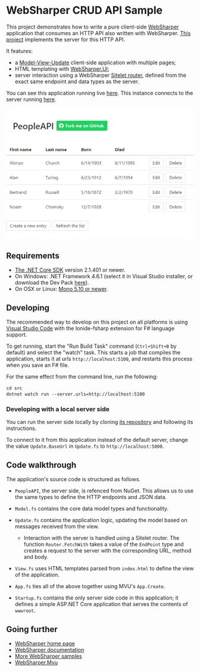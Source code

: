 # WebSharper CRUD API Sample

This project demonstrates how to write a pure client-side [WebSharper](https://websharper.com) application that consumes an HTTP API also written with WebSharper. [This project](https://github.com/websharper-samples/PeopleAPI) implements the server for this HTTP API.

It features:

* a [Model-View-Update](https://dotnet-websharper.github.io/mvu) client-side application with multiple pages;
* HTML templating with [WebSharper.UI](https://developers.websharper.com/docs/v4.x/fs/ui#templating);
* server interaction using a WebSharper [Sitelet router](https://developers.websharper.com/docs/v4.x/fs/sitelets#sitelet-infer), defined from the exact same endpoint and data types as the server.

You can see this application running live [here](https://websharper-samples.github.io/PeopleClient). This instance connects to the server running [here](https://peopleapi.websharper.com).

[![App screenshot](docs/peopleclient.png)](https://websharper-samples.github.io/PeopleClient)

## Requirements

* [The .NET Core SDK](https://www.microsoft.com/net/download) version 2.1.401 or newer.
* On Windows: .NET Framework 4.6.1 (select it in Visual Studio installer, or download the Dev Pack [here](https://www.microsoft.com/net/download/dotnet-framework/net461)).
* On OSX or Linux: [Mono 5.10 or newer](https://www.mono-project.com/download/stable/).

## Developing

The recommended way to develop on this project on all platforms is using [Visual Studio Code](https://code.visualstudio.com/) with the Ionide-fsharp extension for F# language support.

To get running, start the "Run Build Task" command (`Ctrl+Shift+B` by default) and select the "watch" task. This starts a job that compiles the application, starts it at urls `http://localhost:5100`, and restarts this process when you save an F# file.

For the same effect from the command line, run the following:

```
cd src
dotnet watch run --server.urls=http://localhost:5100
```

### Developing with a local server side

You can run the server side locally by cloning [its repository](https://github.com/websharper-samples/PeopleAPI) and following its instructions.

To connect to it from this application instead of the default server, change the value `Update.BaseUrl` in `Update.fs` to `http://localhost:5000`.

## Code walkthrough

The application's source code is structured as follows.

* `PeopleAPI`, the server side, is refenced from NuGet. This allows us to use the same types to define the HTTP endpoints and JSON data. 

* `Model.fs` contains the core data model types and functionality.

* `Update.fs` contains the application logic, updating the model based on messages received from the view.

    * Interaction with the server is handled using a Sitelet router. The function `Router.FetchWith` takes a value of the `EndPoint` type and creates a request to the server with the corresponding URL, method and body.

* `View.fs` uses HTML templates parsed from `index.html` to define the view of the application.

* `App.fs` ties all of the above together using MVU's `App.Create`.

* `Startup.fs` contains the only server side code in this application; it defines a simple ASP.NET Core application that serves the contents of `wwwroot`.

## Going further

* [WebSharper home page](https://websharper.com)
* [WebSharper documentation](https://developers.websharper.com)
* [More WebSharper samples](https://github.com/websharper-samples)
* [WebSharper.Mvu](https://dotnet-websharper.github.io/mvu)